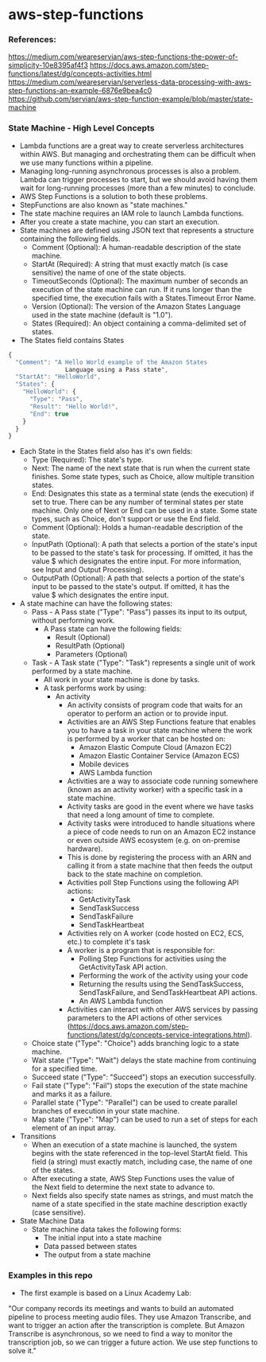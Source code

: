 # aws-step-functions

### References:
https://medium.com/weareservian/aws-step-functions-the-power-of-simplicity-10e8395af4f3
https://docs.aws.amazon.com/step-functions/latest/dg/concepts-activities.html
https://medium.com/weareservian/serverless-data-processing-with-aws-step-functions-an-example-6876e9bea4c0
https://github.com/servian/aws-step-function-example/blob/master/state-machine

### State Machine - High Level Concepts
- Lambda functions are a great way to create serverless architectures within AWS. But managing and orchestrating them can be difficult when we use many functions within a pipeline. 
- Managing long-running asynchronous processes is also a problem. Lambda can trigger processes to start, but we should avoid having them wait for long-running processes (more than a few minutes) to conclude. 
- AWS Step Functions is a solution to both these problems.
- StepFunctions are also known as "state machines."
- The state machine requires an IAM role to launch Lambda functions.
- After you create a state machine, you can start an execution. 
- State machines are defined using JSON text that represents a structure containing the following fields.
    - Comment (Optional): A human-readable description of the state machine.
    - StartAt (Required): A string that must exactly match (is case sensitive) the name of one of the state objects.
    - TimeoutSeconds (Optional): The maximum number of seconds an execution of the state machine can run. If it runs longer than the specified time, the execution fails with a States.Timeout Error Name.
    - Version (Optional): The version of the Amazon States Language used in the state machine (default is "1.0").
    - States (Required): An object containing a comma-delimited set of states.
- The States field contains States
```  javascript 
{
  "Comment": "A Hello World example of the Amazon States   
                Language using a Pass state",
  "StartAt": "HelloWorld",
  "States": {
    "HelloWorld": {
      "Type": "Pass",
      "Result": "Hello World!",
      "End": true
    }
  }
}
```
- Each State in the States field also has it's own fields:
    - Type (Required): The state's type.
    - Next: The name of the next state that is run when the current state finishes. Some state types, such as Choice, allow multiple transition states.
    - End: Designates this state as a terminal state (ends the execution) if set to true. There can be any number of terminal states per state machine. Only one of Next or End can be used in a state. Some state types, such as Choice, don't support or use the End field.
    - Comment (Optional): Holds a human-readable description of the state.
    - InputPath (Optional): A path that selects a portion of the state's input to be passed to the state's task for processing. If omitted, it has the value $ which designates the entire input. For more information, see Input and Output Processing).
    - OutputPath (Optional): A path that selects a portion of the state's input to be passed to the state's output. If omitted, it has the value $ which designates the entire input. 
- A state machine can have the following states:
    - Pass - A Pass state ("Type": "Pass") passes its input to its output, without performing work.
        - A Pass state can have the following fields:
            - Result (Optional)
            - ResultPath (Optional)
            - Parameters (Optional)
    - Task - A Task state ("Type": "Task") represents a single unit of work performed by a state machine. 
        - All work in your state machine is done by tasks. 
        - A task performs work by using:
            - An activity
                - An activity consists of program code that waits for an operator to perform an action or to provide input. 
                - Activities are an AWS Step Functions feature that enables you to have a task in your state machine where the work is performed by a worker that can be hosted on: 
                    - Amazon Elastic Compute Cloud (Amazon EC2)
                    - Amazon Elastic Container Service (Amazon ECS)
                    - Mobile devices
                    - AWS Lambda function
                - Activities are a way to associate code running somewhere (known as an activity worker) with a specific task in a state machine.
                - Activity tasks are good in the event where we have tasks that need a long amount of time to complete.
                - Activity tasks were introduced to handle situations where a piece of code needs to run on an Amazon EC2 instance or even outside AWS ecosystem (e.g. on on-premise hardware). 
                - This is done by registering the process with an ARN and calling it from a state machine that then feeds the output back to the state machine on completion. 
                - Activities poll Step Functions using the following API actions:
                    - GetActivityTask 
                    - SendTaskSuccess
                    - SendTaskFailure
                    - SendTaskHeartbeat
                - Activities rely on A worker (code hosted on EC2, ECS, etc.) to complete it's task 
                - A worker is a program that is responsible for:
                    - Polling Step Functions for activities using the GetActivityTask API action.
                    - Performing the work of the activity using your code
                    - Returning the results using the SendTaskSuccess, SendTaskFailure, and SendTaskHeartbeat API actions.
                    - An AWS Lambda function
                - Activities can interact with other AWS services by passing parameters to the API actions of other services (https://docs.aws.amazon.com/step-functions/latest/dg/concepts-service-integrations.html).
    - Choice state ("Type": "Choice") adds branching logic to a state machine.
    - Wait state ("Type": "Wait") delays the state machine from continuing for a specified time.
    - Succeed state ("Type": "Succeed") stops an execution successfully. 
    - Fail state ("Type": "Fail") stops the execution of the state machine and marks it as a failure.
    - Parallel state ("Type": "Parallel") can be used to create parallel branches of execution in your state machine.
    - Map state ("Type": "Map") can be used to run a set of steps for each element of an input array. 
- Transitions
    - When an execution of a state machine is launched, the system begins with the state referenced in the top-level StartAt field. This field (a string) must exactly match, including case, the name of one of the states.
    - After executing a state, AWS Step Functions uses the value of the Next field to determine the next state to advance to.
    - Next fields also specify state names as strings, and must match the name of a state specified in the state machine description exactly (case sensitive).
- State Machine Data
    - State machine data takes the following forms:
        - The initial input into a state machine
        - Data passed between states
        - The output from a state machine

### Examples in this repo

- The first example is based on a Linux Academy Lab:

"Our company records its meetings and wants to build an automated pipeline to process meeting audio files. They use Amazon Transcribe, and want to trigger an action after the transcription is complete. But Amazon Transcribe is asynchronous, so we need to find a way to monitor the transcription job, so we can trigger a future action. We use step functions to solve it."
